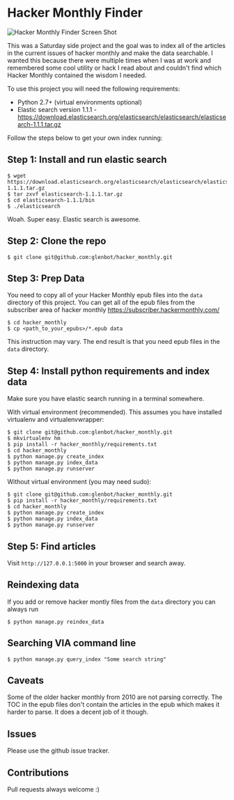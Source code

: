 # Hacker Monthly Finder

![Hacker Monthly Finder Screen Shot](http://i.imgur.com/t4uUEWw.png)

This was a Saturday side project and the goal was to index all of the articles in the current issues of hacker monthly and make the data searchable. I wanted this because there were multiple times when I was at work and remembered some cool utility or hack I read about and couldn't find which Hacker Monthly contained the wisdom I needed.

To use this project you will need the following requirements:

* Python 2.7+ (virtual environments optional)
* Elastic search version 1.1.1 - https://download.elasticsearch.org/elasticsearch/elasticsearch/elasticsearch-1.1.1.tar.gz

Follow the steps below to get your own index running:

## Step 1: Install and run elastic search

    $ wget https://download.elasticsearch.org/elasticsearch/elasticsearch/elasticsearch-1.1.1.tar.gz
    $ tar zxvf elasticsearch-1.1.1.tar.gz
    $ cd elasticsearch-1.1.1/bin
    $ ./elasticsearch

Woah. Super easy. Elastic search is awesome.

## Step 2: Clone the repo

    $ git clone git@github.com:glenbot/hacker_monthly.git

## Step 3: Prep Data

You need to copy all of your Hacker Monthly epub files into the `data` directory of this project. You can get all of the epub files from the subscriber area of hacker monthly https://subscriber.hackermonthly.com/

    $ cd hacker_monthly
    $ cp <path_to_your_epubs>/*.epub data

This instruction may vary. The end result is that you need epub files in the `data` directory.

## Step 4: Install python requirements and index data

Make sure you have elastic search running in a terminal somewhere.

With virtual environment (recommended). This assumes you have installed virtualenv and virtualenvwrapper:

    $ git clone git@github.com:glenbot/hacker_monthly.git
    $ mkvirtualenv hm
    $ pip install -r hacker_monthly/requirements.txt
    $ cd hacker_monthly
    $ python manage.py create_index
    $ python manage.py index_data
    $ python manage.py runserver

Without virtual environment (you may need sudo):

    $ git clone git@github.com:glenbot/hacker_monthly.git
    $ pip install -r hacker_monthly/requirements.txt
    $ cd hacker_monthly
    $ python manage.py create_index
    $ python manage.py index_data
    $ python manage.py runserver

## Step 5: Find articles

Visit `http://127.0.0.1:5000` in your browser and search away.

## Reindexing data

If you add or remove hacker montly files from the `data` directory you can always run

    $ python manage.py reindex_data

## Searching VIA command line

    $ python manage.py query_index "Some search string"

## Caveats

Some of the older hacker monthly from 2010 are not parsing correctly. The TOC in the epub files don't contain the articles in the epub which makes it harder to parse. It does a decent job of it though.

## Issues

Please use the github issue tracker.

## Contributions

Pull requests always welcome :)
